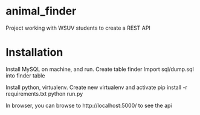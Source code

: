 # animal_finder
Project working with WSUV students to create a REST API

# Installation #
Install MySQL on machine, and run.
Create table finder
Import sql/dump.sql into finder table

Install python, virtualenv.
Create new virtualenv and activate
pip install -r  requirements.txt
python run.py

In browser, you can browse to http://localhost:5000/ to see the api